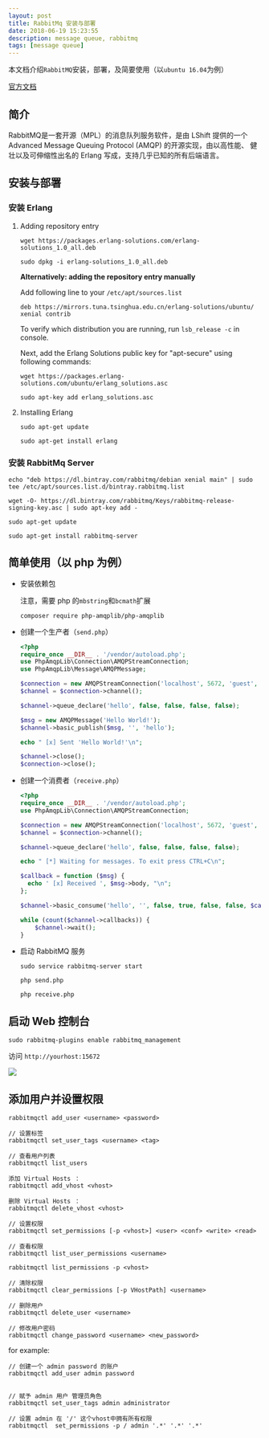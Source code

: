 ```yaml
---
layout: post
title: RabbitMq 安装与部署
date: 2018-06-19 15:23:55
description: message queue, rabbitmq 
tags: [message queue]
---
```


本文档介绍`RabbitMQ`安装，部署，及简要使用（以`ubuntu 16.04`为例）

[官方文档](https://www.rabbitmq.com/)

## 简介

RabbitMQ是一套开源（MPL）的消息队列服务软件，是由 LShift 提供的一个 Advanced Message Queuing Protocol (AMQP) 的开源实现，由以高性能、
健壮以及可伸缩性出名的 Erlang 写成，支持几乎已知的所有后端语言。

## 安装与部署

### 安装 Erlang

1. Adding repository entry

    ```shell
    wget https://packages.erlang-solutions.com/erlang-solutions_1.0_all.deb
    ```
    
    ```shell
    sudo dpkg -i erlang-solutions_1.0_all.deb
    ```

    **Alternatively: adding the repository entry manually**

    Add following line to your `/etc/apt/sources.list`
    
    ```shell
    deb https://mirrors.tuna.tsinghua.edu.cn/erlang-solutions/ubuntu/ xenial contrib
    ```
    
    To verify which distribution you are running, run `lsb_release -c` in console.
    
    Next, add the Erlang Solutions public key for "apt-secure" using following commands:
    
    ```shell
    wget https://packages.erlang-solutions.com/ubuntu/erlang_solutions.asc
    ```
    
    ```shell
    sudo apt-key add erlang_solutions.asc
    ```
    
2. Installing Erlang

    ```shell
    sudo apt-get update
    ```
    
    ```shell
    sudo apt-get install erlang
    ```
    
    
### 安装 RabbitMq Server

```shell
echo "deb https://dl.bintray.com/rabbitmq/debian xenial main" | sudo tee /etc/apt/sources.list.d/bintray.rabbitmq.list
```


```shell
wget -O- https://dl.bintray.com/rabbitmq/Keys/rabbitmq-release-signing-key.asc | sudo apt-key add -
```

```shell
sudo apt-get update
```

```shell
sudo apt-get install rabbitmq-server
```


## 简单使用（以 php 为例）

- 安装依赖包

    注意，需要 php 的`mbstring`和`bcmath`扩展
    
    ```shell
    composer require php-amqplib/php-amqplib
    ```
    
- 创建一个生产者（`send.php`）
    
    ```php
    <?php
    require_once __DIR__ . '/vendor/autoload.php';
    use PhpAmqpLib\Connection\AMQPStreamConnection;
    use PhpAmqpLib\Message\AMQPMessage;
    
    $connection = new AMQPStreamConnection('localhost', 5672, 'guest', 'guest');
    $channel = $connection->channel();
    
    $channel->queue_declare('hello', false, false, false, false);
    
    $msg = new AMQPMessage('Hello World!');
    $channel->basic_publish($msg, '', 'hello');
    
    echo " [x] Sent 'Hello World!'\n";
    
    $channel->close();
    $connection->close();
    ```
    
- 创建一个消费者（`receive.php`）

    ```php
    <?php
    require_once __DIR__ . '/vendor/autoload.php';
    use PhpAmqpLib\Connection\AMQPStreamConnection;
    
    $connection = new AMQPStreamConnection('localhost', 5672, 'guest', 'guest');
    $channel = $connection->channel();
    
    $channel->queue_declare('hello', false, false, false, false);
    
    echo " [*] Waiting for messages. To exit press CTRL+C\n";
    
    $callback = function ($msg) {
      echo ' [x] Received ', $msg->body, "\n";
    };
    
    $channel->basic_consume('hello', '', false, true, false, false, $callback);
    
    while (count($channel->callbacks)) {
        $channel->wait();
    }
    ```
    
- 启动 RabbitMQ 服务

    ```shell
    sudo service rabbitmq-server start
    ```
    
    ```shell
    php send.php
    ```
    
    ```shell
    php receive.php
    ```
    
## 启动 Web 控制台

```shell
sudo rabbitmq-plugins enable rabbitmq_management
```

访问 `http://yourhost:15672`

![]({{site.baseurl}}/assets/img/rabbitmq-gui.jpeg)

## 添加用户并设置权限

```shell
rabbitmqctl add_user <username> <password>

// 设置标签
rabbitmqctl set_user_tags <username> <tag>

// 查看用户列表
rabbitmqctl list_users

添加 Virtual Hosts ：    
rabbitmqctl add_vhost <vhost>    
    
删除 Virtual Hosts ：    
rabbitmqctl delete_vhost <vhost>  

// 设置权限
rabbitmqctl set_permissions [-p <vhost>] <user> <conf> <write> <read> 

// 查看权限
rabbitmqctl list_user_permissions <username>

rabbitmqctl list_permissions -p <vhost>

// 清除权限
rabbitmqctl clear_permissions [-p VHostPath] <username>

// 删除用户
rabbitmqctl delete_user <username>

// 修改用户密码
rabbitmqctl change_password <username> <new_password>
```

for example: 

```shell
// 创建一个 admin password 的账户
rabbitmqctl add_user admin password


// 赋予 admin 用户 管理员角色
rabbitmqctl set_user_tags admin administrator

// 设置 admin 在 '/' 这个vhost中拥有所有权限
rabbitmqctl  set_permissions -p / admin '.*' '.*' '.*' 
```


